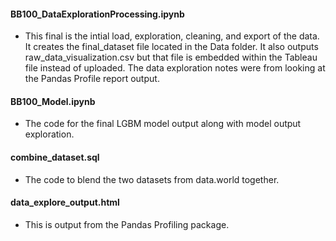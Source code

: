 #### BB100_DataExplorationProcessing.ipynb
- This final is the intial load, exploration, cleaning, and export of the data. It creates the final_dataset file located in the Data folder. It also outputs raw_data_visualization.csv but that file is embedded within the Tableau file instead of uploaded. The data exploration notes were from looking at the Pandas Profile report output.

#### BB100_Model.ipynb
- The code for the final LGBM model output along with model output exploration.

#### combine_dataset.sql
- The code to blend the two datasets from data.world together.

#### data_explore_output.html
- This is output from the Pandas Profiling package.
